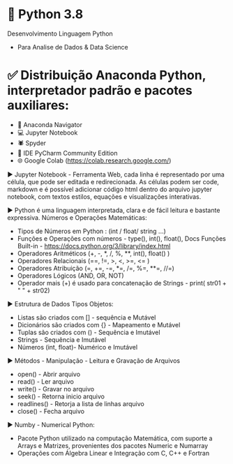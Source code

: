 # 🐍 Python 3.8
Desenvolvimento Linguagem Python
- Para Analise de Dados & Data Science

# ✅ Distribuição Anaconda Python, interpretador padrão e pacotes auxiliares:
- 🐍 Anaconda Navigator
- 💻 Jupyter Notebook
- 🕷 Spyder
- 🚩 IDE PyCharm Community Edition
- 🌐 Google Colab (https://colab.research.google.com/)

▶ Jupyter Notebook - Ferramenta Web, cada linha é representado por uma célula, que pode ser editada e redirecionada. As células podem ser code, markdown e é possível adicionar código html dentro do arquivo jupyter notebook, com textos estilos, equações e visualizações interativas.

▶ Python é uma linguagem interpretada, clara e de fácil leitura e bastante expressiva. Números e Operações Matemáticas:
- Tipos de Números em Python : (int / float/ string ...)
- Funções e Operações com números - type(), int(), float(), Docs Funções Built-in - https://docs.python.org/3/library/index.html
- Operadores Aritméticos (+, -, *, /, %, **, int(), float() )
- Operadores Relacionais (==, !=, >, <, >=, <= )
- Operadores Atribuição (=, +=, -=, *=, /=, %=, **=, //=)
- Operadores Lógicos (AND, OR, NOT)
- Operador  mais (+) é usado para concatenação de Strings - print( str01 + " " + str02)

▶ Estrutura de Dados Tipos Objetos:
- Listas são criados com [] - sequência e Mutável
- Dicionários são criados com {} - Mapeamento e Mutável
- Tuplas são criados com () - Sequência e Imutável
- Strings - Sequência e Imutável
- Números (int, float)- Numérico e Imutável 

▶ Métodos - Manipulação - Leitura e Gravação de Arquivos
- open()       - Abrir arquivo
- read()       - Ler arquivo
- write()      - Gravar no arquivo
- seek()       - Retorna inicio arquivo
- readlines()  - Retorja a lista de linhas arquivo
- close()      - Fecha arquivo

▶ Numby - Numerical Python:
- Pacote Python utilizado na computação Matemática, com suporte a Arrays e Matrizes, provenientes dos pacotes Numeric e Numarray
- Operações com Álgebra Linear e  Integração com C, C++ e Fortran
